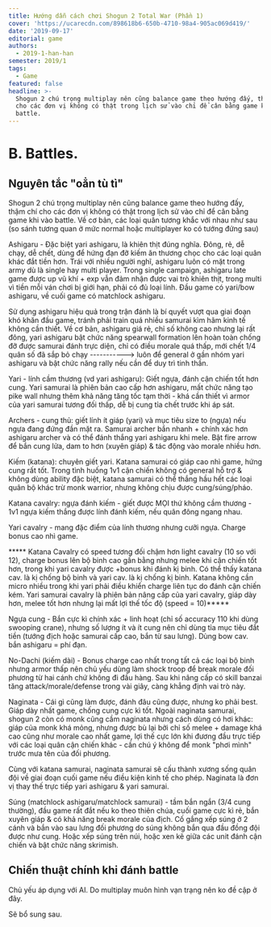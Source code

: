 ```yaml
---
title: Hướng dẫn cách chơi Shogun 2 Total War (Phần 1)
cover: 'https://ucarecdn.com/898618b6-650b-4710-98a4-905ac069d419/'
date: '2019-09-17'
editorial: game
authors:
  - 2019-1-han-han
semester: 2019/1
tags:
  - Game
featured: false
headline: >-
  Shogun 2 chú trọng multiplay nên cũng balance game theo hướng đấy, thậm chí
  cho các đơn vị không có thật trong lịch sử vào chỉ để cân bằng game khi vào
  battle.
---
```

# B. Battles.

## Nguyên tắc "oẳn tù tì"

Shogun 2 chú trọng multiplay nên cũng balance game theo hướng đấy, thậm chí cho các đơn vị không có thật trong lịch sử vào chỉ để cân bằng game khi vào battle. Về cơ bản, các loại quân tương khắc với nhau như sau (so sánh tương quan ở mức normal hoặc multiplayer ko có tướng đứng sau)

Ashigaru - Đặc biệt yari ashigaru, là khiên thịt đúng nghĩa. Đông, rẻ, dễ chạy, dễ chết, dùng để hứng đạn đỡ kiếm ăn thương chọc cho các loại quân khác đắt tiền hơn. Trái với nhiều người nghĩ, ashigaru luôn có mặt trong army dù là single hay multi player. Trong single campaign, ashigaru late game được up vũ khí + exp vẫn đảm nhận được vai trò khiên thịt, trong multi vì tiền mỗi ván chơi bị giới hạn, phải có đủ loại lính. Đầu game có yari/bow ashigaru, về cuối game có matchlock ashigaru. 

Sử dụng ashigaru hiệu quả trong trận đánh là bí quyết vượt qua giai đoạn khó khăn đầu game, tránh phải train quá nhiều samurai kìm hãm kinh tế không cần thiết. Về cơ bản, ashigaru giá rẻ, chỉ số không cao nhưng lại rất đông, yari ashigaru bật chức năng spearwall formation lên hoàn toàn chống đỡ được samurai đánh trực diện, chỉ có điều morale quá thấp, mới chết 1/4 quân số đã sắp bỏ chạy -----------> luôn để general ở gần nhóm yari ashigaru và bật chức năng rally nếu cần để duy trì tinh thần. 

Yari - lính cầm thương (vd yari ashigaru): Giết ngựa, đánh cận chiến tốt hơn cung. Yari samurai là phiên bản cao cấp hơn ashigaru, mất chức năng tạo pike wall nhưng thêm khả năng tăng tốc tạm thời - khá cần thiết vì armor của yari samurai tương đối thấp, dễ bị cung tỉa chết trước khi áp sát. 

Archers - cung thủ: giết lính ít giáp (yari) và mục tiêu size to (ngựa) nếu ngựa đang đứng đần mặt ra. Samurai archer bắn nhanh + chính xác hơn ashigaru archer và có thể đánh thắng yari ashigaru khi mele. Bật fire arrow để bắn cung lửa, dam to hơn (xuyên giáp) & tác động vào morale nhiều hơn. 

Kiếm (katana): chuyên giết yari. Katana samurai có giáp cao nhì game, hứng cung rất tốt. Trong tình huống 1v1 cận chiến không có general hỗ trợ & không dùng ability đặc biệt, katana samurai có thể thắng hầu hết các loại quân bộ khác trừ monk warrior, nhưng không chịu được cung/súng/pháo. 

Katana cavalry: ngựa đánh kiếm - giết được MỌI thứ không cầm thương - 1v1 ngựa kiếm thắng được lính đánh kiếm, nếu quân đông ngang nhau.

Yari cavalry - mang đặc điểm của lính thương nhưng cưỡi ngựa. Charge bonus cao nhì game. 

\*\*\*\*\* Katana Cavalry có speed tương đối chậm hơn light cavalry (10 so với 12), charge bonus lên bộ binh cao gần bằng nhưng melee khi cận chiến tốt hơn, trong khi yari cavalry được +bonus khi đánh kị binh. Có thể thấy katana cav. là kị chống bộ binh và yari cav. là kị chống kị binh. Katana không cần micro nhiều trong khi yari phải điều khiển charge liên tục do đánh cận chiến kém. Yari samurai cavalry là phiên bản nâng cấp của yari cavalry, giáp dày hơn, melee tốt hơn nhưng lại mất lợi thế tốc độ (speed = 10)\*\*\*\*\*

Ngựa cung - Bắn cực kì chính xác + linh hoạt (chỉ số accuracy 110 khi dùng swooping crane), nhưng số lượng ít và ít cung nên chỉ dùng tỉa mục tiêu đắt tiền (tướng địch hoặc samurai cấp cao, bắn từ sau lưng). Dùng bow cav. bắn ashigaru = phí đạn. 

No-Dachi (kiếm dài) - Bonus charge cao nhất trong tất cả các loại bộ binh nhưng armor thấp nên chủ yếu dùng làm shock troop để break morale đối phương từ hai cánh chứ không đi đầu hàng. Sau khi nâng cấp có skill banzai tăng attack/morale/defense trong vài giây, càng khẳng định vai trò này.

Naginata - Cái gì cũng làm được, đánh đâu cũng được, nhưng ko phải best. Giáp dày nhất game, chống cung cực kì tốt. Ngoài naginata samurai, shogun 2 còn có monk cũng cầm naginata nhưng cách dùng có hơi khác: giáp của monk khá mỏng, nhưng được bù lại bởi chỉ số melee + damage khá cao cũng như morale cao nhất game, lợi thế cực lớn khi đương đầu trực tiếp với các loại quân cận chiến khác - cần chú ý không để monk "phơi mình" trước mưa tên của đối phương. 

Cùng với katana samurai, naginata samurai sẽ cấu thành xương sống quân đội về giai đoạn cuối game nếu điều kiện kinh tế cho phép. Naginata là đơn vị thay thế trực tiếp yari ashigaru & yari samurai.

Súng (matchlock ashigaru/matchlock samurai) - tầm bắn ngắn (3/4 cung thường), đầu game rất đắt nếu ko theo thiên chúa, cuối game cực kì rẻ, bắn xuyên giáp & có khả năng break morale của địch. Cố gắng xếp súng ở 2 cánh và bắn vào sau lưng đối phương do súng không bắn qua đầu đồng đội được như cung. Hoặc xếp súng trên núi, hoặc xen kẽ giữa các unit đánh cận chiến và bật chức năng skrimish. 

## Chiến thuật chính khi đánh battle

Chủ yếu áp dụng với AI. Do multiplay muôn hình vạn trạng nên ko đề cập ở đây.

Sẽ bổ sung sau.
